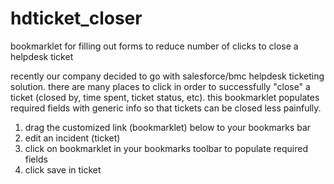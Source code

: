 hdticket_closer
===============

bookmarklet for filling out forms to reduce number of clicks to close a helpdesk ticket

recently our company decided to go with salesforce/bmc helpdesk ticketing solution. there are many places to click in order to successfully "close" a ticket (closed by, time spent, ticket status, etc). this bookmarklet populates required fields with generic info so that tickets can be closed less painfully.


1. drag the customized link (bookmarklet) below to your bookmarks bar
2. edit an incident (ticket)
3. click on bookmarklet in your bookmarks toolbar to populate required fields
4. click save in ticket
